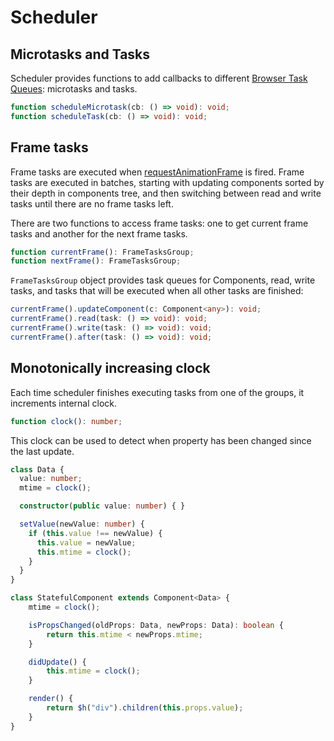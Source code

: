 # Scheduler

## Microtasks and Tasks

Scheduler provides functions to add callbacks to different
[Browser Task Queues](https://html.spec.whatwg.org/multipage/webappapis.html#task-queue): microtasks and tasks.

```ts
function scheduleMicrotask(cb: () => void): void;
function scheduleTask(cb: () => void): void;
```

## Frame tasks

Frame tasks are executed when
[requestAnimationFrame](https://developer.mozilla.org/en-US/docs/Web/API/window/requestAnimationFrame) is fired. Frame
tasks are executed in batches, starting with updating components sorted by their depth in components tree, and then
switching between read and write tasks until there are no frame tasks left.

There are two functions to access frame tasks: one to get current frame tasks and another for the next frame tasks.

```ts
function currentFrame(): FrameTasksGroup;
function nextFrame(): FrameTasksGroup;
```

`FrameTasksGroup` object provides task queues for Components, read, write tasks, and tasks that will be executed when
all other tasks are finished:

```ts
currentFrame().updateComponent(c: Component<any>): void;
currentFrame().read(task: () => void): void;
currentFrame().write(task: () => void): void;
currentFrame().after(task: () => void): void;
```

## Monotonically increasing clock

Each time scheduler finishes executing tasks from one of the groups, it increments internal clock.

```ts
function clock(): number;
```

This clock can be used to detect when property has been changed since the last update.

```ts
class Data {
  value: number;
  mtime = clock();

  constructor(public value: number) { }

  setValue(newValue: number) {
    if (this.value !== newValue) {
      this.value = newValue;
      this.mtime = clock();
    }
  }
}

class StatefulComponent extends Component<Data> {
    mtime = clock();

    isPropsChanged(oldProps: Data, newProps: Data): boolean {
        return this.mtime < newProps.mtime;
    }

    didUpdate() {
        this.mtime = clock();
    }

    render() {
        return $h("div").children(this.props.value);
    }
}
```
